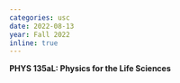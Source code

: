 ```yaml
---
categories: usc
date: 2022-08-13
year: Fall 2022
inline: true
---
```


**PHYS 135aL: Physics for the Life Sciences**
